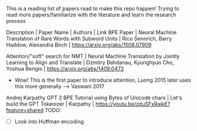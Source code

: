 This is a reading list of papers read to make this repo happen! Trying to read more papers/familiarize with the literature and learn the research process

Description | Paper Name | Authors | Link
BPE Paper | Neural Machine Translation of Rare Words with Subword Units | Rico Sennrich, Barry Haddow, Alexandra Birch | https://arxiv.org/abs/1508.07909

Attention/"soft" search for NMT | Neural Machine Translation by Jointly Learning to Align and Translate | Dzmitry Bahdanau, Kyunghyun Cho, Yoshua Bengio | https://arxiv.org/abs/1409.0473
- Wow! This is the first paper to introduce attention, Luong 2015 later uses this more generally --> Vaswani 2017

Andrej Karpathy GPT 2 BPE Tutorial using Bytes of Unicode chars | Let's build the GPT Tokenizer | Karpathy | https://youtu.be/zduSFxRajkE?feature=shared
TODO:
- [ ] Look into Huffman encoding
